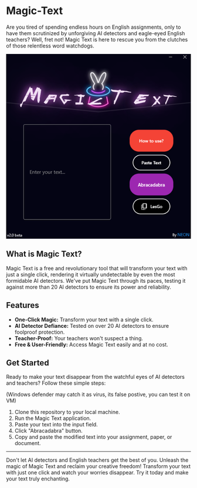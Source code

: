 # Magic-Text

Are you tired of spending endless hours on English assignments, only to have them scrutinized by unforgiving AI detectors and eagle-eyed English teachers? Well, fret not! Magic Text is here to rescue you from the clutches of those relentless word watchdogs.

<img align="center" src="/img.png" width="600">

## What is Magic Text?

Magic Text is a free and revolutionary tool that will transform your text with just a single click, rendering it virtually undetectable by even the most formidable AI detectors. We've put Magic Text through its paces, testing it against more than 20 AI detectors to ensure its power and reliability.

## Features

- **One-Click Magic:** Transform your text with a single click.
- **AI Detector Defiance:** Tested on over 20 AI detectors to ensure foolproof protection.
- **Teacher-Proof:** Your teachers won't suspect a thing.
- **Free & User-Friendly:** Access Magic Text easily and at no cost.

## Get Started

Ready to make your text disappear from the watchful eyes of AI detectors and teachers? Follow these simple steps:

(Windows defender may catch it as virus, its false postive, you can test it on VM)
1. Clone this repository to your local machine.
2. Run the Magic Text application.
3. Paste your text into the input field.
4. Click "Abracadabra" button.
5. Copy and paste the modified text into your assignment, paper, or document.

---

Don't let AI detectors and English teachers get the best of you. Unleash the magic of Magic Text and reclaim your creative freedom! Transform your text with just one click and watch your worries disappear. Try it today and make your text truly enchanting.
